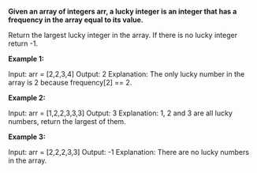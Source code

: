 **Given an array of integers arr, a lucky integer is an integer that has a frequency in the array equal to its value.**

Return the largest lucky integer in the array. If there is no lucky integer return -1.



**Example 1:**

Input: arr = [2,2,3,4]
Output: 2
Explanation: The only lucky number in the array is 2 because frequency[2] == 2.


**Example 2:**

Input: arr = [1,2,2,3,3,3]
Output: 3
Explanation: 1, 2 and 3 are all lucky numbers, return the largest of them.


**Example 3:**

Input: arr = [2,2,2,3,3]
Output: -1
Explanation: There are no lucky numbers in the array.